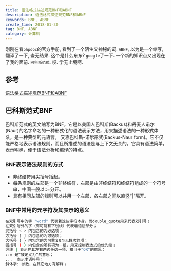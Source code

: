 ```yaml
---
title: 语法格式描述规范BNF和ABNF
description: 语法格式描述规范BNF和ABNF
keywords: BNF, ABNF
create_time: 2018-01-30
tag: BNF, ABNF
category: 计算机
---
```


刚刚在看`phpdoc`的官方手册, 看到了一个陌生又神秘的词. `ABNF`, 以为是一个缩写, 翻译了一下, 查无结果.
这个是什么东东? `google`了一下. 一个新的知识点又出现在了我的面前. `巴科斯范式`. 哎. 学无止境啊.

## 参考

[语法格式描述规范BNF和ABNF](https://www.jianshu.com/p/15efcb0c06c8)

## 巴科斯范式BNF

巴科斯范式的英文缩写为BNF，它是以美国人巴科斯(Backus)和丹麦人诺尔(Naur)的名字命名的一种形式化的语法表示方法，用来描述语法的一种形式体系，是一种典型的元语言。
又称巴科斯-诺尔形式(Backus-Naur form)。它不仅能严格地表示语法规则，而且所描述的语法是与上下文无关的。它具有语法简单，表示明确，便于语法分析和编译的特点。

### BNF表示语法规则的方式

* 非终结符用尖括号括起。
* 每条规则的左部是一个非终结符，右部是由非终结符和终结符组成的一个符号串，中间一般以::=分开。
* 具有相同左部的规则可以共用一个左部，各右部之间以直竖“|”隔开。

### BNF中常用的元字符及其表示的意义

```bash
在双引号中的字 "word" 代表着这些字符本身。而double_quote用来代表双引号；
在双引号外的字（有可能有下划线）代表着语法部分；
尖括号 < > 内包含的为必选项；
方括号 [ ] 内包含的为可选项；
大括号 { } 内包含的为可重复0至无数次的项；
圆括号 ( ) 内包含的所有项为一组，用来控制表达式的优先级；
竖线 | 表示在其左右两边任选一项，相当于"OR"的意思；
::= 是“被定义为”的意思；
...  表示术语符号；
斜体字: 参数，在其它地方有解释；
```

